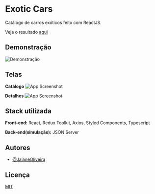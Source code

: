 
# Exotic Cars
Catálogo de carros exóticos feito com ReactJS.

Veja o resultado [aqui](https://exotic-cars-99i5oykll-jaianeoliveira.vercel.app)

## Demonstração

![Demonstração](https://lh3.googleusercontent.com/zFjaxVJVsFROQKJKX6jTZVC8O7bz1bWA1T7_6rfMMJV4F-8qEAO4F6xavwTe6zJqxs8buuRa9OKzq0dXlcGHxbfJwHMysgELTeu0teW7QON3Sm_5RI687bH3wP7wxn5VulAImbyGGkGn4vCbHAXc6GobnSfDqFITbyT5JprYLctanIqKMOYSiYAT8COiS1mc5uVCw-G6G15_en8JblwSOrTRjUjq4vu05Mom1aUfkFRV6XDXYaZK1cQlmv9BtrXVr1cNenY3D4Z0R9JtoZSqYglJWJP8Fa2xJyUE-7vxhbO3dv0PRryCLkrNiU82dG3tdnDon8edMoTiE_g2038z284w0lTJ6Wj1IRg50ROkZygHLOt3KUGXaq1smHlZv2DHw7PKEGMazbxIkTEgxQfGzzX95iTBkx4qSmN6pmVywutrc6VqLTyyE93szlIrTv473d4nfBep2RpSMMDqAVgsebiLemLaJywxDEKDn3YTGbmuRvxDULVYyZ_-gWWovsq5XgvxdB-UxF304j_TPA65PVFeJ2FVbVb3fgNpTp0Jzw-_9pCw2BRY3zv9QObcQr0IP2mvVTJ_Rkqku7811SQZPJPEYBcaglJj9bUL6oUvhpTlEgFY28fpVBxqralh0BnyMxAaS7YVXqBwsMkgYmIZvEViedygv_jlP5KGlXqln2sKi21EX3vrx-JrY10dnZ11VnLs-UKNZMufUm8JtB75O2LDE8a9ws4Or9Bky0fOp9E9yAXyDoAJNcgxorIz=w328-h184-no?authuser=0)


## Telas

**Catálogo**
![App Screenshot](https://lh3.googleusercontent.com/5l7lb-cZlthxa9OoidTgGz1IWg7TW6vyRUrfKu2hPnR1fpKmL0QgeS418NJ2O42RjJRHbn6N7qtReprIAuuqW3t8BUQR02Gl8N4ypO4Clzx34MIlUQyWW3PWRu6rJqUks4ghWHM-RKwinpOGIUVFJBuON5JfmTVhjqwqStwR4z18svhWdRZuzOZ-99JabyzkXHUkXaZxrTVxcakgblKFzyZzI-EiJ4wkxt_r7eliALYaRmD9I8BlTkO-n75YP51GFxoSl9zSmIhLHmrlxH2c7SOfHwUCwyo78kiw-LFybYLpm2RQdMsq9WcssCK1sZoWMOJTkPF59eZoYfgLIll7_WnxiSK0xfCH0Mwmalhbqqd-IwVcGhminmCFbZfb3dkaa5iaC3Z8KhCoEKCP-phC7bGELSa_N4w1CVu2KdWrbGzney0PwjIPPrn9tVbqTjb4Angxfuvaufk16PKj00WbJytd-6khaAa8sgj_J4eNfT2fGAneULCIxHwT-tV-6sz2G7RKGlkE1iS3UpFolnRnljNYgepBTZ2vTj5WATOltRUPkYc2Z84b0FX4Skh7OGloC8XM2XOv4lfYbVOrY-C-yg93Rig2cVxcY6lOy-H9d8t-dpg7_rt1qH8yni7hJSPsHObGPip_TlZa4O9-oweWpQQppJPwWw-s7bqy0kJN_BznOOk8-DTS9BkmShpTABVY6KrNOB4Knxvnt6hBEo4qiXUU3osmriyrArX_x6rfUrSN6qajBGvKPVo3dAVZ=w1920-h892-no?authuser=0)

**Detalhes**
![App Screenshot](https://lh3.googleusercontent.com/pw/AM-JKLW3qQpRtSqxvl2Rkf_3LTAq1yTGk6bdLB4TYmcusnPI9BJKvdTnPvSlqyam0i_8dA5uzjwH45Nq-7DBM9-MgLw0U9FWx2oDFdh43QLhw7czI68nYUq_XF0j2gyyXiEcw_T8Ggw0U7uDWRLBI1sEpO8=w1915-h893-no?authuser=0)


## Stack utilizada

**Front-end:** React, Redux Toolkit, Axios, Styled Components, Typescript

**Back-end(simulação):** JSON Server

## Autores

- [@JaianeOliveira](https://github.com/jaianeoliveira)


## Licença

[MIT](https://choosealicense.com/licenses/mit/)

